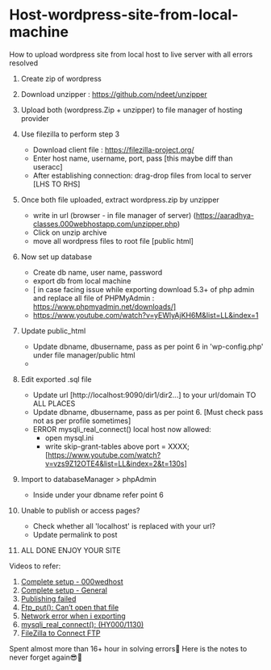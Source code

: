 # Host-wordpress-site-from-local-machine
How to upload wordpress site from local host to live server with all errors resolved

1. Create zip of wordpress

2. Download unzipper : https://github.com/ndeet/unzipper

3. Upload both (wordpress.Zip + unzipper) to file manager of hosting provider

4. Use filezilla to perform step 3
	- Download client file : https://filezilla-project.org/
	- Enter host name, username, port, pass [this maybe diff than useracc]
	- After establishing connection: drag-drop files from local to server 		[LHS TO RHS]

5. Once both file uploaded, extract wordpress.zip by unzipper
	- write in url (browser - in file manager of server) (https://aaradhya-classes.000webhostapp.com/unzipper.php)
	- Click on unzip archive
	- move all wordpress files to root file [public html]
	
6. Now set up database
	- Create db name, user name, password
	- export db from local machine 
	- [ in case facing issue while exporting download 5.3+ of php admin and replace all file of PHPMyAdmin : https://www.phpmyadmin.net/downloads/]
	- https://www.youtube.com/watch?v=yEWlyAjKH6M&list=LL&index=1
7. Update public_html
	- Update dbname, dbusername, pass as per point 6 in 'wp-config.php' under file manager/public html
	- 
8. Edit exported .sql file
	- Update url [http://localhost:9090/dir1/dir2...] to your url/domain 
		TO 	ALL 	PLACES
	- Update dbname, dbusername, pass as per point 6. [Must check pass not as 		per profile sometimes]
	- ERROR mysqli_real_connect() local host now allowed: 
		- open mysql.ini 
		- write skip-grant-tables above port = XXXX;
		[https://www.youtube.com/watch?v=vzs9Z12OTE4&list=LL&index=2&t=130s]

9. Import to databaseManager > phpAdmin
	- Inside under your dbname refer point 6

10. Unable to publish or access pages?
	- Check whether all 'localhost' is replaced with your url?
	- Update permalink to post

11. ALL DONE ENJOY YOUR SITE

Videos to refer:
1.  [Complete setup - 000wedhost](https://youtu.be/vVqlYHdQHP4)
2. [Complete setup - General](https://youtu.be/E_3ljmegi9Q)
3. [Publishing failed](https://youtu.be/dkSgTEGUq-o)
4. [Ftp_put(): Can’t open that file](https://youtu.be/NBvg6JJtzDo)
5. [Network error when i exporting](https://youtu.be/yEWlyAjKH6M)
6. [mysqli_real_connect(): (HY000/1130)](https://youtu.be/vzs9Z12OTE4)
7. [FileZilla to Connect FTP](https://youtu.be/pA_ORnPMeL4)

Spent almost more than 16+ hour in solving errors🥲
Here is the notes to never forget again😎🌝
	

